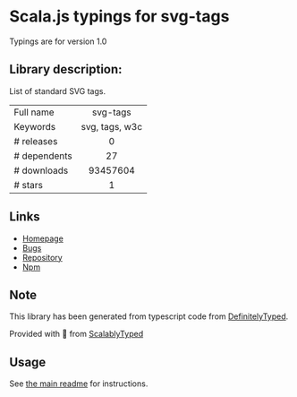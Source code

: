 
# Scala.js typings for svg-tags

Typings are for version 1.0

## Library description:
List of standard SVG tags.

|                    |                 |
| ------------------ | :-------------: |
| Full name          | svg-tags |
| Keywords           | svg, tags, w3c |
| # releases         | 0 |
| # dependents       | 27 |
| # downloads        | 93457604 |
| # stars            | 1 |

## Links
- [Homepage](https://github.com/element-io/svg-tags)
- [Bugs](https://github.com/element-io/svg-tags/issues)
- [Repository](https://github.com/element-io/svg-tags)
- [Npm](https://www.npmjs.com/package/svg-tags)
    


## Note
This library has been generated from typescript code from [DefinitelyTyped](https://definitelytyped.org).

Provided with :purple_heart: from [ScalablyTyped](https://github.com/oyvindberg/ScalablyTyped)

## Usage
See [the main readme](../../readme.md) for instructions.


